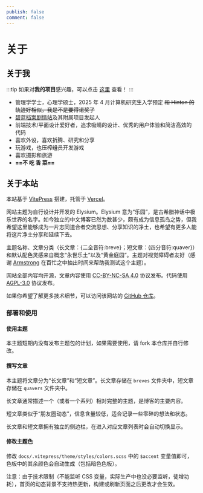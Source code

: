 ```yaml
---
publish: false
comment: false
---
```


# 关于

<!-- [English](./about.en.md) | [日本語](./about.ja.md) -->

## 关于我

:::tip
如果对**我的项目**感兴趣，可以点击 [这里](./projects) 查看！
:::

- 管理学学士，心理学硕士，2025 年 4 月计算机研究生入学预定 ~~和 Hinton 的轨迹好相似，我是不是要得诺奖了~~
- [碧蓝档案剧情站](https://blue-archive.io/)及其附属项目发起人
- 前端技术/平面设计爱好者，追求吸睛的设计、优秀的用户体验和简洁高效的代码
- 喜欢外设，喜欢折腾、研究和分享
- 玩游戏，也~~压榨组员~~开发游戏
- 喜欢摄影和旅游
- **==不 吃 香 菜==**

## 关于本站

本站基于 [VitePress](https://vitepress.dev/) 搭建，托管于 [Vercel](https://vercel.com/)。

网站主题为自行设计并开发的 Elysium。Elysium 意为“乐园”，是古希腊神话中极乐世界的名字。如今独立的中文博客已然为数甚少，颇有成为信息孤岛之势，但我希望这里能够成为一片志同道合者交流思想、分享知识的净土，也希望有更多人能将这片净土分享和延续下去。

主题名称、文章分类（长文章：{二全音符:breve}；短文章：{四分音符:quaver}）和默认配色灵感来自概念“永世乐土”以及“黄金庭园”。主题对视觉障碍者友好（感谢 [Armstrong](https://armstrong.viyf.org/) 在百忙之中抽出时间来帮助我测试这个主题）。

网站全部内容均开源，文章内容使用 [CC-BY-NC-SA 4.0](https://creativecommons.org/licenses/by-nc-sa/4.0/deed.zh) 协议发布。代码使用 [AGPL-3.0](https://www.gnu.org/licenses/agpl-3.0.html) 协议发布。

如果你希望了解更多技术细节，可以访问该网站的 [GitHub 仓库](https://github.com/mark9804/blog)。

### 部署和使用

#### 使用主题

本主题短期内没有发布主题包的计划，如果需要使用，请 fork 本仓库并自行修改。

#### 撰写文章

本主题将文章分为“长文章”和“短文章”。长文章存储在 `breves` 文件夹中，短文章存储在 `quavers` 文件夹中。

长文章通常描述一个（或者一个系列）相对完整的主题，是博客的主要内容。

短文章类似于“朋友圈动态”，信息含量较低，适合记录一些零碎的想法和状态。

长文章和短文章拥有独立的侧边栏，在进入对应文章列表时会自动切换显示。

#### 修改主题色

修改 `docs/.vitepress/theme/styles/colors.scss` 中的 `$accent` 变量值即可，色板中的其余颜色会自动生成（包括暗色色板）。

注意：由于技术限制（不能监听 CSS 变量，实际生产中也没必要监听，徒增功耗），首页的动态背景不支持热更新，构建或刷新页面之后更改才会生效。
